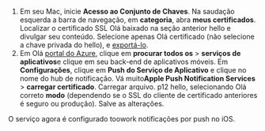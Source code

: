 

1. Em seu Mac, inicie **Acesso ao Conjunto de Chaves**. Na saudação esquerda a barra de navegação, em **categoria**, abra **meus certificados**. Localizar o certificado SSL Olá baixado na seção anterior hello e divulgar seu conteúdo. Selecione apenas Olá certificado (não selecione a chave privada do hello), e [exportá-lo](https://support.apple.com/kb/PH20122?locale=en_US).
2. Em Olá [portal do Azure](https://portal.azure.com/), clique em **procurar todos os** > **serviços de aplicativos**e clique em seu back-end de aplicativos móveis. Em **Configurações**, clique em **Push do Serviço de Aplicativo** e clique no nome do hub de notificação. Vá muito**Apple Push Notification Services** > **carregar certificado**. Carregar arquivo. p12 hello, selecionando Olá correto **modo** (dependendo se o SSL do cliente de certificado anteriores é seguro ou produção). Salve as alterações.

O serviço agora é configurado toowork notificações por push no iOS.

[1]: ./media/app-service-mobile-apns-configure-push/mobile-push-notification-hub.png
